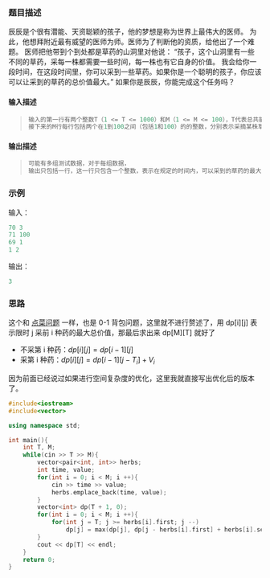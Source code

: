 ### 题目描述

辰辰是个很有潜能、天资聪颖的孩子，他的梦想是称为世界上最伟大的医师。 为此，他想拜附近最有威望的医师为师。医师为了判断他的资质，给他出了一个难题。 医师把他带到个到处都是草药的山洞里对他说： “孩子，这个山洞里有一些不同的草药，采每一株都需要一些时间，每一株也有它自身的价值。 我会给你一段时间，在这段时间里，你可以采到一些草药。如果你是一个聪明的孩子，你应该可以让采到的草药的总价值最大。” 如果你是辰辰，你能完成这个任务吗？

#### 输入描述

>```c++
>输入的第一行有两个整数T（1 <= T <= 1000）和M（1 <= M <= 100），T代表总共能够用来采药的时间，M代表山洞里的草药的数目。
>接下来的M行每行包括两个在1到100之间（包括1和100）的的整数，分别表示采摘某株草药的时间和这株草药的价值。
>```

#### 输出描述

> ```c++
> 可能有多组测试数据，对于每组数据，
> 输出只包括一行，这一行只包含一个整数，表示在规定的时间内，可以采到的草药的最大总价值。
> ```

### 示例

输入：

```c++
70 3
71 100
69 1
1 2
```

输出：

```cpp
3
```

### 思路

这个和 [点菜问题](https://blog.nowcoder.net/n/b2a5c821bd014b918262d9b668d51391) 一样，也是 0-1 背包问题，这里就不进行赘述了，用 dp\[i][j] 表示限时 j 采前 i 种药的最大总价值，那最后求出来 dp\[M][T] 就好了

- 不采第 i 种药：$dp[i][j] = dp[i-1][j]$
- 采第 i 种药：$dp[i][j] = dp[i-1][j-T_i]+V_i$

因为前面已经说过如果进行空间复杂度的优化，这里我就直接写出优化后的版本了。

```c++
#include<iostream>
#include<vector>

using namespace std;

int main(){
    int T, M;
    while(cin >> T >> M){
        vector<pair<int, int>> herbs;
        int time, value;
        for(int i = 0; i < M; i ++){
            cin >> time >> value;
            herbs.emplace_back(time, value);
        }
        vector<int> dp(T + 1, 0);
        for(int i = 0; i < M; i ++){
            for(int j = T; j >= herbs[i].first; j --)
                dp[j] = max(dp[j], dp[j - herbs[i].first] + herbs[i].second);
        }
        cout << dp[T] << endl;
    }
    return 0;
}
```

